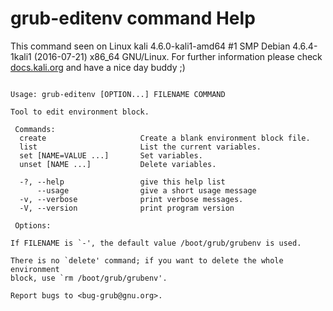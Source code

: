 # grub-editenv command Help
 
 This command seen on Linux kali 4.6.0-kali1-amd64 #1 SMP Debian 4.6.4-1kali1 (2016-07-21) x86_64 GNU/Linux. For further information please check [docs.kali.org](docs.kali.org) and have a nice day buddy ;) 

~~~

Usage: grub-editenv [OPTION...] FILENAME COMMAND

Tool to edit environment block.

 Commands:
  create                     Create a blank environment block file.
  list                       List the current variables.
  set [NAME=VALUE ...]       Set variables.
  unset [NAME ...]           Delete variables.

  -?, --help                 give this help list
      --usage                give a short usage message
  -v, --verbose              print verbose messages.
  -V, --version              print program version

 Options:

If FILENAME is `-', the default value /boot/grub/grubenv is used.

There is no `delete' command; if you want to delete the whole environment
block, use `rm /boot/grub/grubenv'.

Report bugs to <bug-grub@gnu.org>.

~~~
